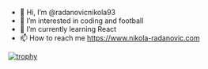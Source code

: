 - 👋 Hi, I’m @radanovicnikola93
- 👀 I’m interested in coding and football
- 🌱 I’m currently learning React
- 📫 How to reach me https://www.nikola-radanovic.com

[![trophy](https://github-profile-trophy.vercel.app/?username=radanovicnikola93&rank=S,AAA)](https://github.com/ryo-ma/github-profile-trophy)

<!---
radanovicnikola93/radanovicnikola93 is a ✨ special ✨ repository because its `README.md` (this file) appears on your GitHub profile.
You can click the Preview link to take a look at your changes.
--->
